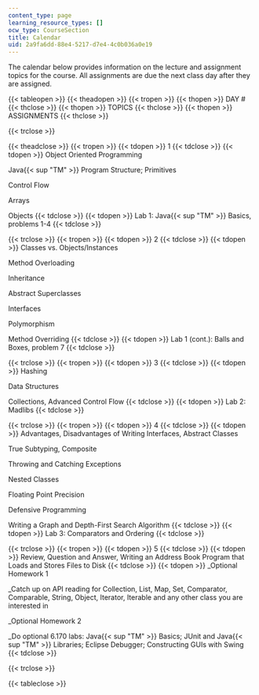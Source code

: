```yaml
---
content_type: page
learning_resource_types: []
ocw_type: CourseSection
title: Calendar
uid: 2a9fa6dd-88e4-5217-d7e4-4c0b036a0e19
---
```


The calendar below provides information on the lecture and assignment topics for the course. All assignments are due the next class day after they are assigned.

{{< tableopen >}}
{{< theadopen >}}
{{< tropen >}}
{{< thopen >}}
DAY #
{{< thclose >}}
{{< thopen >}}
TOPICS
{{< thclose >}}
{{< thopen >}}
ASSIGNMENTS
{{< thclose >}}

{{< trclose >}}

{{< theadclose >}}
{{< tropen >}}
{{< tdopen >}}
1
{{< tdclose >}}
{{< tdopen >}}
Object Oriented Programming  
  
Java{{< sup "TM" >}} Program Structure; Primitives  
  
Control Flow  
  
Arrays  
  
Objects
{{< tdclose >}}
{{< tdopen >}}
Lab 1: Java{{< sup "TM" >}} Basics, problems 1-4
{{< tdclose >}}

{{< trclose >}}
{{< tropen >}}
{{< tdopen >}}
2
{{< tdclose >}}
{{< tdopen >}}
Classes vs. Objects/Instances  
  
Method Overloading  
  
Inheritance  
  
Abstract Superclasses  
  
Interfaces  
  
Polymorphism  
  
Method Overriding
{{< tdclose >}}
{{< tdopen >}}
Lab 1 (cont.): Balls and Boxes, problem 7
{{< tdclose >}}

{{< trclose >}}
{{< tropen >}}
{{< tdopen >}}
3
{{< tdclose >}}
{{< tdopen >}}
Hashing  
  
Data Structures  
  
Collections, Advanced Control Flow
{{< tdclose >}}
{{< tdopen >}}
Lab 2: Madlibs
{{< tdclose >}}

{{< trclose >}}
{{< tropen >}}
{{< tdopen >}}
4
{{< tdclose >}}
{{< tdopen >}}
Advantages, Disadvantages of Writing Interfaces, Abstract Classes  
  
True Subtyping, Composite  
  
Throwing and Catching Exceptions  
  
Nested Classes  
  
Floating Point Precision  
  
Defensive Programming  
  
Writing a Graph and Depth-First Search Algorithm
{{< tdclose >}}
{{< tdopen >}}
Lab 3: Comparators and Ordering
{{< tdclose >}}

{{< trclose >}}
{{< tropen >}}
{{< tdopen >}}
5
{{< tdclose >}}
{{< tdopen >}}
Review, Question and Answer, Writing an Address Book Program that Loads and Stores Files to Disk
{{< tdclose >}}
{{< tdopen >}}
_Optional Homework 1  
  
_Catch up on API reading for Collection, List, Map, Set, Comparator, Comparable, String, Object, Iterator, Iterable and any other class you are interested in  
  
_Optional Homework 2  
  
_Do optional 6.170 labs: Java{{< sup "TM" >}} Basics; JUnit and Java{{< sup "TM" >}} Libraries; Eclipse Debugger; Constructing GUIs with Swing
{{< tdclose >}}

{{< trclose >}}

{{< tableclose >}}